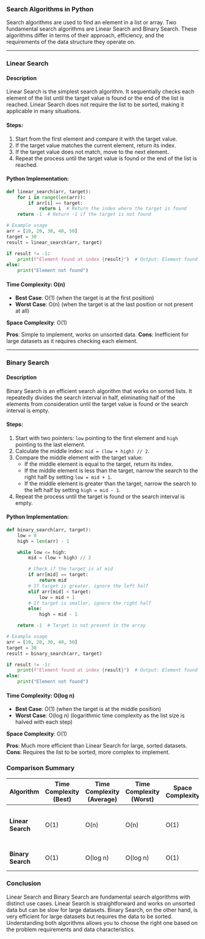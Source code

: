 ### **Search Algorithms in Python**

Search algorithms are used to find an element in a list or array. Two fundamental search algorithms are Linear Search and Binary Search. These algorithms differ in terms of their approach, efficiency, and the requirements of the data structure they operate on.

---

### **Linear Search**

#### **Description**
Linear Search is the simplest search algorithm. It sequentially checks each element of the list until the target value is found or the end of the list is reached. Linear Search does not require the list to be sorted, making it applicable in many situations.

#### **Steps**:
1. Start from the first element and compare it with the target value.
2. If the target value matches the current element, return its index.
3. If the target value does not match, move to the next element.
4. Repeat the process until the target value is found or the end of the list is reached.

#### **Python Implementation**:

```python
def linear_search(arr, target):
    for i in range(len(arr)):
        if arr[i] == target:
            return i  # Return the index where the target is found
    return -1  # Return -1 if the target is not found

# Example usage
arr = [10, 20, 30, 40, 50]
target = 30
result = linear_search(arr, target)

if result != -1:
    print(f"Element found at index {result}")  # Output: Element found at index 2
else:
    print("Element not found")
```

#### **Time Complexity**: O(n)
- **Best Case**: O(1) (when the target is at the first position)
- **Worst Case**: O(n) (when the target is at the last position or not present at all)

**Space Complexity**: O(1)

**Pros**: Simple to implement, works on unsorted data.
**Cons**: Inefficient for large datasets as it requires checking each element.

---

### **Binary Search**

#### **Description**
Binary Search is an efficient search algorithm that works on sorted lists. It repeatedly divides the search interval in half, eliminating half of the elements from consideration until the target value is found or the search interval is empty.

#### **Steps**:
1. Start with two pointers: `low` pointing to the first element and `high` pointing to the last element.
2. Calculate the middle index: `mid = (low + high) // 2`.
3. Compare the middle element with the target value:
   - If the middle element is equal to the target, return its index.
   - If the middle element is less than the target, narrow the search to the right half by setting `low = mid + 1`.
   - If the middle element is greater than the target, narrow the search to the left half by setting `high = mid - 1`.
4. Repeat the process until the target is found or the search interval is empty.

#### **Python Implementation**:

```python
def binary_search(arr, target):
    low = 0
    high = len(arr) - 1

    while low <= high:
        mid = (low + high) // 2

        # Check if the target is at mid
        if arr[mid] == target:
            return mid
        # If target is greater, ignore the left half
        elif arr[mid] < target:
            low = mid + 1
        # If target is smaller, ignore the right half
        else:
            high = mid - 1

    return -1  # Target is not present in the array

# Example usage
arr = [10, 20, 30, 40, 50]
target = 30
result = binary_search(arr, target)

if result != -1:
    print(f"Element found at index {result}")  # Output: Element found at index 2
else:
    print("Element not found")
```

#### **Time Complexity**: O(log n)
- **Best Case**: O(1) (when the target is at the middle position)
- **Worst Case**: O(log n) (logarithmic time complexity as the list size is halved with each step)

**Space Complexity**: O(1)

**Pros**: Much more efficient than Linear Search for large, sorted datasets.
**Cons**: Requires the list to be sorted, more complex to implement.

### **Comparison Summary**

| Algorithm       | Time Complexity (Best) | Time Complexity (Average) | Time Complexity (Worst) | Space Complexity | Use Case                       |
|-----------------|------------------------|---------------------------|-------------------------|------------------|--------------------------------|
| **Linear Search** | O(1)                    | O(n)                       | O(n)                    | O(1)             | Small datasets or unsorted data |
| **Binary Search** | O(1)                    | O(log n)                   | O(log n)                | O(1)             | Large sorted datasets           |

### **Conclusion**
Linear Search and Binary Search are fundamental search algorithms with distinct use cases. Linear Search is straightforward and works on unsorted data but can be slow for large datasets. Binary Search, on the other hand, is very efficient for large datasets but requires the data to be sorted. Understanding both algorithms allows you to choose the right one based on the problem requirements and data characteristics.
